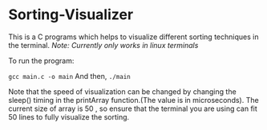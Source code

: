 # Sorting-Visualizer
This is a C programs which helps to visualize different sorting techniques in the terminal.
*Note: Currently only works in linux terminals*

To run the program:

`gcc main.c -o main`
And then,
`./main`

Note that the speed of visualization can be changed by changing the sleep() timing in the printArray function.(The value is in microseconds).
The current size of array is 50 , so ensure that the terminal you are using can fit 50 lines to fully visualize the sorting.
